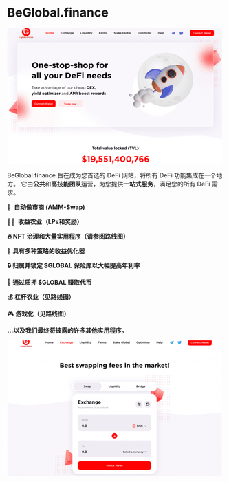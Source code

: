 # BeGlobal.finance


![dsd](dsd.png)

<p>BeGlobal.finance 旨在成为您首选的 DeFi 网站，将所有 DeFi 功能集成在一个地方。 它由<strong>公共</strong>和<strong>高技能团队</strong>运营，为您提供<strong>一站式服务</strong>，满足您的所有 DeFi 需求。&nbsp;</p>
<p><strong>🔁 &nbsp;自动做市商 (AMM-Swap)</strong></p>
<p><strong>👨‍🌾 &nbsp;收益农业（LPs和奖励）</strong></p>
<p><strong>🔥 NFT 治理和大量实用程序（请参阅路线图）</strong></p>
<p><strong>🤑 具有多种策略的收益优化器</strong></p>
<p><strong>🔒 归属并锁定 $GLOBAL 保险库以大幅提高年利率</strong></p>
<p><strong>🥇 通过质押 $GLOBAL 赚取代币</strong></p>
<p><strong>💰 杠杆农业（见路线图）</strong></p>
<p>🎮 <strong>游戏化（见路线图）</strong></p>
<p><strong>...以及我们最终将披露的许多其他实用程序。</strong></p>

![uicxz](uicxz.png)
